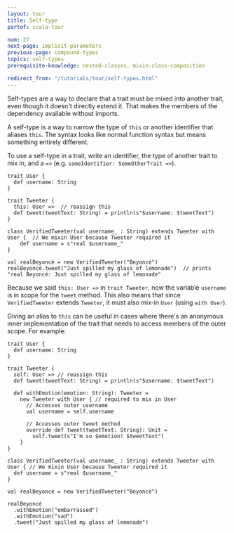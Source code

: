 ```yaml
---
layout: tour
title: Self-type
partof: scala-tour

num: 27
next-page: implicit-parameters
previous-page: compound-types
topics: self-types
prerequisite-knowledge: nested-classes, mixin-class-composition

redirect_from: "/tutorials/tour/self-types.html"
---
```

Self-types are a way to declare that a trait must be mixed into another trait, even though it doesn't directly extend it. That makes the members of the dependency available without imports.

A self-type is a way to narrow the type of `this` or another identifier that aliases `this`. The syntax looks like normal function syntax but means something entirely different.

To use a self-type in a trait, write an identifier, the type of another trait to mix in, and a `=>` (e.g. `someIdentifier: SomeOtherTrait =>`).
```tut
trait User {
  def username: String
}

trait Tweeter {
  this: User =>  // reassign this
  def tweet(tweetText: String) = println(s"$username: $tweetText")
}

class VerifiedTweeter(val username_ : String) extends Tweeter with User {  // We mixin User because Tweeter required it
	def username = s"real $username_"
}

val realBeyoncé = new VerifiedTweeter("Beyoncé")
realBeyoncé.tweet("Just spilled my glass of lemonade")  // prints "real Beyoncé: Just spilled my glass of lemonade"
```

Because we said `this: User =>` in `trait Tweeter`, now the variable `username` is in scope for the `tweet` method. This also means that since `VerifiedTweeter` extends `Tweeter`, it must also mix-in `User` (using `with User`).

Giving an alias to `this` can be useful in cases where there's an anonymous inner implementation of the trait that needs to access members of the outer scope. For example:
```tut
trait User {
  def username: String
}

trait Tweeter {
  self: User => // reassign this
  def tweet(tweetText: String) = println(s"$username: $tweetText")

  def withEmotion(emotion: String): Tweeter =
    new Tweeter with User { // required to mix in User
      // Accesses outer username
      val username = self.username

      // Accesses outer tweet method
      override def tweet(tweetText: String): Unit =
        self.tweet(s"I'm so $emotion! $tweetText")
    }
}

class VerifiedTweeter(val username_ : String) extends Tweeter with User { // We mixin User because Tweeter required it
  def username = s"real $username_"
}

val realBeyoncé = new VerifiedTweeter("Beyoncé")

realBeyoncé
  .withEmotion("embarrassed")
  .withEmotion("sad")
  .tweet("Just spilled my glass of lemonade")
```
